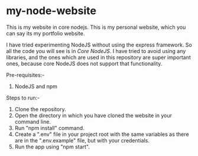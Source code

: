 # my-node-website
This is my website in core nodejs. This is my personal website, which you can say its my portfolio website.

I have tried experimenting NodeJS without using the express framework. So all the code you will see is in *Core NodeJS*.
I have tried to avoid using any libraries, and the ones which are used in this repository are super important ones, because core NodeJS does not support that functionality.

Pre-requisites:-
1) NodeJS and npm

Steps to run:-
1) Clone the repository.
2) Open the directory in which you have cloned the website in your command line.
3) Run "npm install" command.
4) Create a ".env" file in your project root with the same variables as there are in the ".env.example" file, but with your credentials.
5) Run the app using "npm start".
